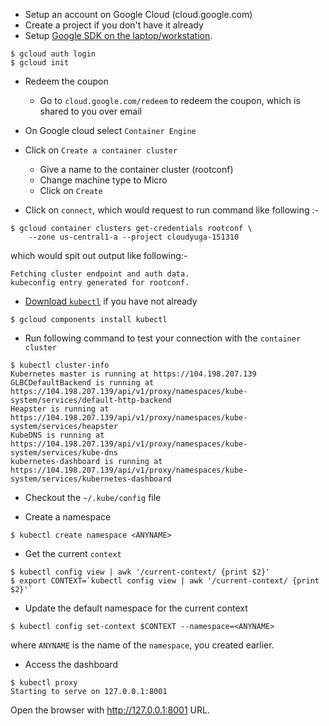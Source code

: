 - Setup an account on Google Cloud (cloud.google.com)
- Create a project if you don't have it already
- Setup [Google SDK on the laptop/workstation](https://cloud.google.com/sdk/downloads).
```
$ gcloud auth login
$ gcloud init
```
- Redeem the coupon 
    - Go to `cloud.google.com/redeem` to redeem the coupon, which is shared to you over email
- On Google cloud select `Container Engine`
- Click on `Create a container cluster`
    - Give a name to the container cluster (rootconf) 
    - Change machine type to Micro
    - Click on `Create`

- Click on `connect`, which would request to run command like following :-
```
$ gcloud container clusters get-credentials rootconf \
    --zone us-central1-a --project cloudyuga-151310
```

which would spit out output like following:-
```
Fetching cluster endpoint and auth data.
kubeconfig entry generated for rootconf.
```

- [Download `kubectl`](https://kubernetes.io/docs/tasks/kubectl/install/) if you have not already 
```
$ gcloud components install kubectl
```

- Run following command to test your connection with the `container cluster`
```
$ kubectl cluster-info
Kubernetes master is running at https://104.198.207.139
GLBCDefaultBackend is running at https://104.198.207.139/api/v1/proxy/namespaces/kube-system/services/default-http-backend
Heapster is running at https://104.198.207.139/api/v1/proxy/namespaces/kube-system/services/heapster
KubeDNS is running at https://104.198.207.139/api/v1/proxy/namespaces/kube-system/services/kube-dns
kubernetes-dashboard is running at https://104.198.207.139/api/v1/proxy/namespaces/kube-system/services/kubernetes-dashboard
```

- Checkout the `~/.kube/config` file

- Create a namespace 
```
$ kubectl create namespace <ANYNAME>
```

- Get the current `context` 
```
$ kubectl config view | awk '/current-context/ {print $2}'
$ export CONTEXT=`kubectl config view | awk '/current-context/ {print $2}'` 
```

- Update the default namespace for the current context
```
$ kubectl config set-context $CONTEXT --namespace=<ANYNAME>
```

where `ANYNAME` is the name of the `namespace`, you created earlier. 

- Access the dashboard 
```
$ kubectl proxy
Starting to serve on 127.0.0.1:8001
```
 Open the browser with http://127.0.0.1:8001 URL. 
